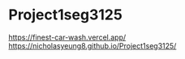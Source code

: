 # Project1seg3125
https://finest-car-wash.vercel.app/
https://nicholasyeung8.github.io/Project1seg3125/
